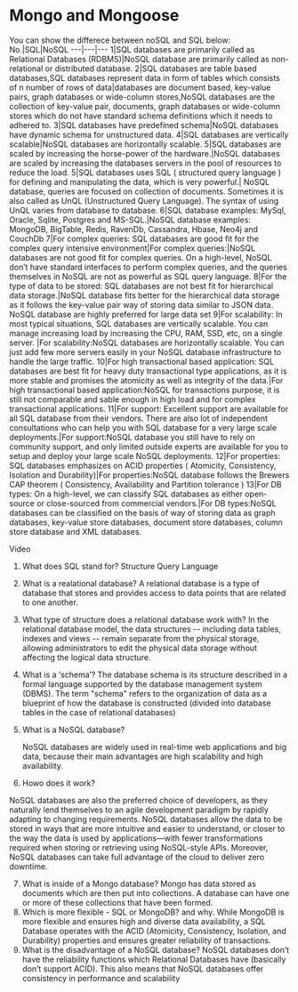 # Mongo and Mongoose

You can show the differece between noSQL and SQL below:
No.|SQL|NoSQL
---|---|---
1|SQL databases are primarily called as Relational Databases (RDBMS)|NoSQL database are primarily called as non-relational or distributed database.
2|SQL databases are table based databases,SQL databases represent data in form of tables which consists of n number of rows of data|databases are document based, key-value pairs, graph databases or wide-column stores,NoSQL databases are the collection of key-value pair, documents, graph databases or wide-column stores which do not have standard schema definitions which it needs to adhered to.
3|SQL databases have predefined schema|NoSQL databases have dynamic schema for unstructured data.
4|SQL databases are vertically scalable|NoSQL databases are horizontally scalable.
5|SQL databases are scaled by increasing the horse-power of the hardware.|NoSQL databases are scaled by increasing the databases servers in the pool of resources to reduce the load.
5|SQL databases uses SQL ( structured query language ) for defining and manipulating the data, which is very powerful.| NoSQL database, queries are focused on collection of documents. Sometimes it is also called as UnQL (Unstructured Query Language). The syntax of using UnQL varies from database to database.
6|SQL database examples: MySql, Oracle, Sqlite, Postgres and MS-SQL.|NoSQL database examples: MongoDB, BigTable, Redis, RavenDb, Cassandra, Hbase, Neo4j and CouchDb
7|For complex queries: SQL databases are good fit for the complex query intensive environment|For complex queries:|NoSQL databases are not good fit for complex queries. On a high-level, NoSQL don’t have standard interfaces to perform complex queries, and the queries themselves in NoSQL are not as powerful as SQL query language.
8|For the type of data to be stored: SQL databases are not best fit for hierarchical data storage.|NoSQL database fits better for the hierarchical data storage as it follows the key-value pair way of storing data similar to JSON data. NoSQL database are highly preferred for large data set
9|For scalability: In most typical situations, SQL databases are vertically scalable. You can manage increasing load by increasing the CPU, RAM, SSD, etc, on a single server. |For scalability:NoSQL databases are horizontally scalable. You can just add few more servers easily in your NoSQL database infrastructure to handle the large traffic.
10|For high transactional based application: SQL databases are best fit for heavy duty transactional type applications, as it is more stable and promises the atomicity as well as integrity of the data.|For high transactional based application:NoSQL for transactions purpose, it is still not comparable and sable enough in high load and for complex transactional applications.
11|For support: Excellent support are available for all SQL database from their vendors. There are also lot of independent consultations who can help you with SQL database for a very large scale deployments.|For support:NoSQL database you still have to rely on community support, and only limited outside experts are available for you to setup and deploy your large scale NoSQL deployments.
12|For properties: SQL databases emphasizes on ACID properties ( Atomicity, Consistency, Isolation and Durability)|For properties:NoSQL database follows the Brewers CAP theorem ( Consistency, Availability and Partition tolerance )
13|For DB types: On a high-level, we can classify SQL databases as either open-source or close-sourced from commercial vendors.|For DB types:NoSQL databases can be classified on the basis of way of storing data as graph databases, key-value store databases, document store databases, column store database and XML databases.

Video

1. What does SQL stand for?
   Structure Query Language
2. What is a realational database?
   A relational database is a type of database that stores and provides access to data points that are related to one another.
3. What type of structure does a relational database work with?
   In the relational database model, the data structures -- including data tables, indexes and views -- remain separate from the physical storage, allowing administrators to edit the physical data storage without affecting the logical data structure.
4. What is a ‘schema’?
   The database schema is its structure described in a formal language supported by the database management system (DBMS). The term "schema" refers to the organization of data as a blueprint of how the database is constructed (divided into database tables in the case of relational databases)
5. What is a NoSQL database?

   NoSQL databases are widely used in real-time web applications and big data, because their main advantages are high scalability and high availability.

6. Howo does it work?

NoSQL databases are also the preferred choice of developers, as they naturally lend themselves to an agile development paradigm by rapidly adapting to changing requirements. NoSQL databases allow the data to be stored in ways that are more intuitive and easier to understand, or closer to the way the data is used by applications—with fewer transformations required when storing or retrieving using NoSQL-style APIs. Moreover, NoSQL databases can take full advantage of the cloud to deliver zero downtime.

7. What is inside of a Mongo database?
   Mongo has data stored as documents which are then put into collections. A database can have one or more of these collections that have been formed.
8. Which is more flexible - SQL or MongoDB? and why.
   While MongoDB is more flexible and ensures high and diverse data availability, a SQL Database operates with the ACID (Atomicity, Consistency, Isolation, and Durability) properties and ensures greater reliability of transactions.
9. What is the disadvantage of a NoSQL database?
   NoSQL databases don’t have the reliability functions which Relational Databases have (basically don’t support ACID). This also means that NoSQL databases offer consistency in performance and scalability
